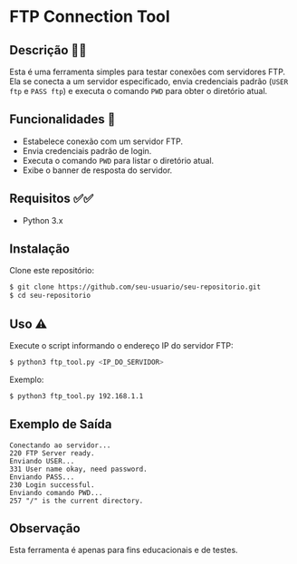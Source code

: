 # FTP Connection Tool

## Descrição 🧙‍♂️
Esta é uma ferramenta simples para testar conexões com servidores FTP. Ela se conecta a um servidor especificado, envia credenciais padrão (`USER ftp` e `PASS ftp`) e executa o comando `PWD` para obter o diretório atual.

## Funcionalidades 🔧
- Estabelece conexão com um servidor FTP.
- Envia credenciais padrão de login.
- Executa o comando `PWD` para listar o diretório atual.
- Exibe o banner de resposta do servidor.

## Requisitos ✅✅
- Python 3.x

## Instalação
Clone este repositório:
```bash
$ git clone https://github.com/seu-usuario/seu-repositorio.git
$ cd seu-repositorio
```

## Uso ⚠️
Execute o script informando o endereço IP do servidor FTP:
```bash
$ python3 ftp_tool.py <IP_DO_SERVIDOR>
```
Exemplo:
```bash
$ python3 ftp_tool.py 192.168.1.1
```

## Exemplo de Saída
```
Conectando ao servidor...
220 FTP Server ready.
Enviando USER...
331 User name okay, need password.
Enviando PASS...
230 Login successful.
Enviando comando PWD...
257 "/" is the current directory.
```

## Observação
Esta ferramenta é apenas para fins educacionais e de testes.



